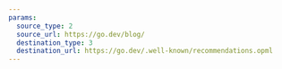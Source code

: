 ```yaml
---
params:
  source_type: 2
  source_url: https://go.dev/blog/
  destination_type: 3
  destination_url: https://go.dev/.well-known/recommendations.opml
---
```


